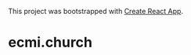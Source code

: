This project was bootstrapped with [Create React App](https://github.com/facebook/create-react-app).
# ecmi.church
